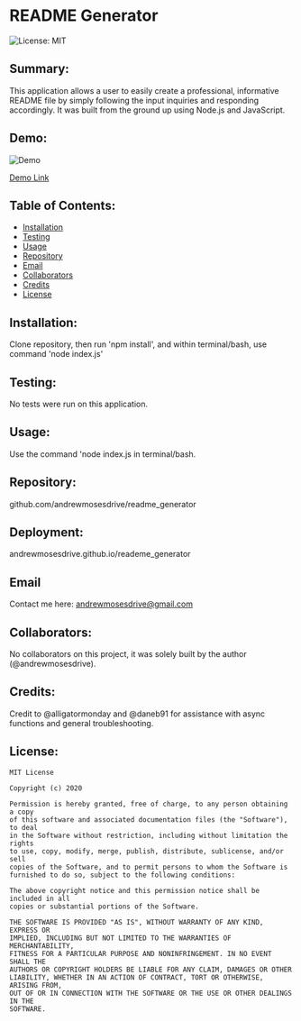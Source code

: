 # README Generator 
  ![License: MIT](https://img.shields.io/badge/License-MIT-yellow.svg) 

## Summary:
  This application allows a user to easily create a professional, informative README file by simply following the input inquiries and responding accordingly. It was built from the ground up using Node.js and JavaScript. 
  
  
  ## Demo:
  ![Demo](assets/tutorial.gif)
  
  [Demo Link](https://drive.google.com/file/d/1v0928G8w2wlcdE4FXD3uPiB_VF1NarDl/view)

  
  ## Table of Contents:
  * [Installation](#installation) 
  * [Testing](#testing)
  * [Usage](#usage)
  * [Repository](#repository)
  * [Email](#email)
  * [Collaborators](#collaborators)
  * [Credits](#credits)
  * [License](#license)
  
  ## Installation: 
  Clone repository, then run 'npm install', and within terminal/bash, use command 'node index.js' 
  

  
  ## Testing: 
  No tests were run on this application. 
  

  
  ## Usage: 
  Use the command 'node index.js in terminal/bash.
  

  
  ## Repository: 
  github.com/andrewmosesdrive/readme_generator 
  

  
  ## Deployment: 
  andrewmosesdrive.github.io/reademe_generator 
  

  
  ## Email 
  Contact me here: 
  andrewmosesdrive@gmail.com
  

  
  ## Collaborators: 
  No collaborators on this project, it was solely built by the author (@andrewmosesdrive).
  

  
  ## Credits: 
  Credit to @alligatormonday and @daneb91 for assistance with async functions and general troubleshooting. 
  

  ## License:
    
    MIT License

    Copyright (c) 2020
    
    Permission is hereby granted, free of charge, to any person obtaining a copy
    of this software and associated documentation files (the "Software"), to deal
    in the Software without restriction, including without limitation the rights
    to use, copy, modify, merge, publish, distribute, sublicense, and/or sell
    copies of the Software, and to permit persons to whom the Software is
    furnished to do so, subject to the following conditions:
    
    The above copyright notice and this permission notice shall be included in all
    copies or substantial portions of the Software.
    
    THE SOFTWARE IS PROVIDED "AS IS", WITHOUT WARRANTY OF ANY KIND, EXPRESS OR
    IMPLIED, INCLUDING BUT NOT LIMITED TO THE WARRANTIES OF MERCHANTABILITY,
    FITNESS FOR A PARTICULAR PURPOSE AND NONINFRINGEMENT. IN NO EVENT SHALL THE
    AUTHORS OR COPYRIGHT HOLDERS BE LIABLE FOR ANY CLAIM, DAMAGES OR OTHER
    LIABILITY, WHETHER IN AN ACTION OF CONTRACT, TORT OR OTHERWISE, ARISING FROM,
    OUT OF OR IN CONNECTION WITH THE SOFTWARE OR THE USE OR OTHER DEALINGS IN THE
    SOFTWARE.